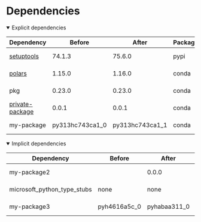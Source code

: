 # Dependencies

<details open>
<summary>Explicit dependencies</summary>

|Dependency|Before|After|Package|Environments|
|-|-|-|-|-|
|[setuptools](https://pypi.org/project/setuptools)|74.1.3|75.6.0|pypi|*all envs* on osx-arm64|
|[polars](https://prefix.dev/channels/conda-forge/packages/polars)|1.15.0|1.16.0|conda|*all envs* on osx-arm64|
|pkg|0.23.0|0.23.0|conda|*all envs* on linux-64|
|[private-package](https://prefix.dev/channels/setup-pixi-test/packages/private-package)|0.0.1|0.0.1|conda|*all envs* on osx-arm64|
|my-package|py313hc743ca1_0|py313hc743ca1_1|conda|*all envs* on osx-arm64|

</details>

<details open>
<summary>Implicit dependencies</summary>

|Dependency|Before|After|Package|Environments|
|-|-|-|-|-|
|my-package2||0.0.0|conda|*all envs* on osx-arm64|
|microsoft_python_type_stubs|none|none|pypi|*all envs* on linux-64|
|my-package3|pyh4616a5c_0|pyhabaa311_0|conda|*all envs* on osx-arm64|

</details>

[^1]: **Bold** means explicit dependency.
[^2]: Dependency got downgraded.
